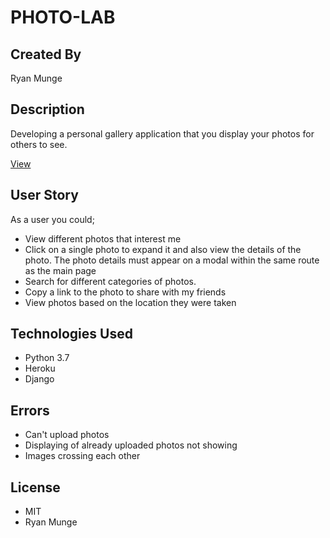 # PHOTO-LAB

## Created By

Ryan Munge

## Description

Developing a personal gallery application that you display your photos for others to see.

[View](https://photo-lab2.herokuapp.com/)

## User Story
As a user you could;
* View different photos that interest me
* Click on a single photo to expand it and also view the details of the photo. The photo details must appear on a modal within the same route as the main page
* Search for different categories of photos.
* Copy a link to the photo to share with my friends
* View photos based on the location they were taken

## Technologies Used 

* Python 3.7
* Heroku 
* Django

## Errors
* Can't upload photos
* Displaying of already uploaded photos not showing
* Images crossing each other

## License

* MIT
* Ryan Munge
